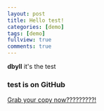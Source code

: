 ```yaml
---
layout: post
title: Hello test!
categories: [demo]
tags: [demo]
fullview: true
comments: true
---
```


**dbyll** it's the test


### test is on GitHub

<a class="btn btn-default" href="https://github.com/dbtek/dbyll">Grab your copy now?????????!</a>
